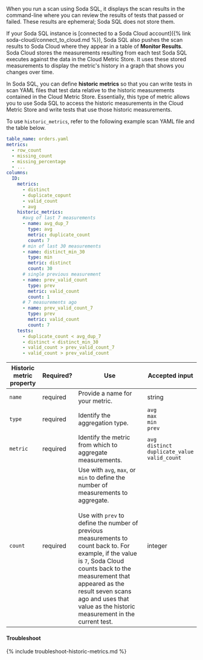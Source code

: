 When you run a scan using Soda SQL, it displays the scan results in the command-line where you can review the results of tests that passed or failed. These results are ephemeral; Soda SQL does not store them. 

If your Soda SQL instance is [connected to a Soda Cloud account]({% link soda-cloud/connect_to_cloud.md %}), Soda SQL also pushes the scan results to Soda Cloud where they appear in a table of **Monitor Results**. Soda Cloud stores the measurements resulting from each test Soda SQL executes against the data in the Cloud Metric Store. It uses these stored measurements to display the metric's history in a graph that shows you changes over time.

In Soda SQL, you can define **historic metrics** so that you can write tests in scan YAML files that test data relative to the historic measurements contained in the Cloud Metric Store. Essentially, this type of metric allows you to use Soda SQL to access the historic measurements in the Cloud Metric Store and write tests that use those historic measurements. 

To use `historic_metrics`, refer to the following example scan YAML file and the table below.

```yaml
table_name: orders.yaml
metrics:
  - row_count
  - missing_count
  - missing_percentage
  - ...
columns:
  ID:
    metrics:
      - distinct
      - duplicate_copunt
      - valid_count
      - avg
    historic_metrics:
      #avg of last 7 measurements
      - name: avg_dup_7
        type: avg
        metric: duplicate_count
        count: 7
      # min of last 30 measurements
      - name: distinct_min_30
        type: min
        metric: distinct
        count: 30
      # single previous measurement
      - name: prev_valid_count
        type: prev
        metric: valid_count
        count: 1
      # 7 measurements ago
      - name: prev_valid_count_7
        type: prev
        metric: valid_count
        count: 7
    tests:
      - duplicate_count < avg_dup_7
      - distinct < distinct_min_30
      - valid_count > prev_valid_count_7
      - valid_count > prev_valid_count
```

| Historic metric property | Required? | Use                                                 | Accepted input |
| ------------------------ | --------- |---------------------------------------------------- | ----------------|
| `name`                   | required  | Provide a name for your metric. | string        | 
| `type`                   | required  | Identify the aggregation type.                      | `avg` <br /> `max` <br /> `min` <br /> `prev` |
| `metric`                 | required  | Identify the metric from which to aggregate measurements. | `avg` <br /> `distinct` <br /> `duplicate_value` <br /> `valid_count` |
| `count`                  | required  | Use with `avg`, `max`, or `min` to define the number of measurements to aggregate. <br /> <br /> Use with `prev` to define the number of previous measurements to count back to. For example, if the value is `7`, Soda Cloud counts back to the measurement that appeared as the result seven scans ago and uses that value as the historic measurement in the current test.| integer |

#### Troubleshoot

{% include troubleshoot-historic-metrics.md %}